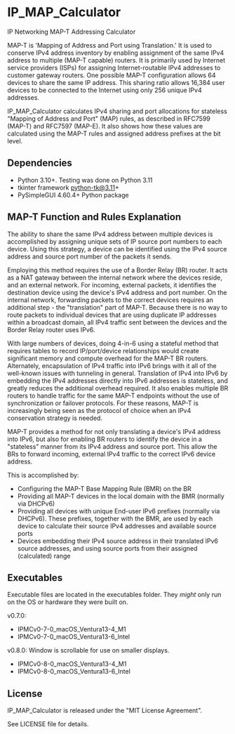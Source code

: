 # IP_MAP_Calculator

IP Networking MAP-T Addressing Calculator

MAP-T is 'Mapping of Address and Port using Translation.' It is used to conserve IPv4 address inventory by enabling assignment of the same IPv4 address to multiple (MAP-T capable) routers. It is primarily used by Internet service providers (ISPs) for assigning Internet-routable IPv4 addresses to customer gateway routers. One possible MAP-T configuration allows 64 devices to share the same IP address. This sharing ratio allows 16,384 user devices to be connected to the Internet using only 256 unique IPv4 addresses.

IP_MAP_Calculator calculates IPv4 sharing and port allocations for stateless "Mapping of Address and Port" (MAP) rules, as described in RFC7599 (MAP-T) and RFC7597 (MAP-E). It also shows how these values are calculated using the MAP-T rules and assigned address prefixes at the bit level.

## Dependencies

* Python 3.10+. Testing was done on Python 3.11
* tkinter framework python-tk@3.11+
* PySimpleGUI 4.60.4+ Python package

## MAP-T Function and Rules Explanation

The ability to share the same IPv4 address between multiple devices is accomplished by assigning unique sets of IP source port numbers to each device. Using this strategy, a device can be identified using the IPv4 source address and source port number of the packets it sends.

Employing this method requires the use of a Border Relay (BR) router. It acts as a NAT gateway between the internal network where the devices reside, and an external network. For incoming, external packets, it identifies the destination device using the device's IPv4 address and port number. On the internal network, forwarding packets to the correct devices requires an additional step - the "translation" part of MAP-T. Because there is no way to route packets to individual devices that are using duplicate IP addresses within a broadcast domain, all IPv4 traffic sent between the devices and the Border Relay router uses IPv6.

With large numbers of devices, doing 4-in-6 using a stateful method that requires tables to record IP/port/device relationships would create significant memory and compute overhead for the MAP-T BR routers. Alternately, encapsulation of IPv4 traffic into IPv6 brings with it all of the well-known issues with tunneling in general. Translation of IPv4 into IPv6 by embedding the IPv4 addresses directly into IPv6 addresses is stateless, and greatly reduces the additional overhead required. It also enables multiple BR routers to handle traffic for the same MAP-T endpoints without the use of synchronization or failover protocols. For these reasons, MAP-T is increasingly being seen as the protocol of choice when an IPv4 conservation strategy is needed.

MAP-T provides a method for not only translating a device's IPv4 address into IPv6, but also for enabling BR routers to identify the device in a "stateless" manner from its IPv4 address and source port. This allow the BRs to forward incoming, external IPv4 traffic to the correct IPv6 device address.

This is accomplished by:
* Configuring the MAP-T Base Mapping Rule (BMR) on the BR
* Providing all MAP-T devices in the local domain with the BMR (normally via DHCPv6)
* Providing all devices with unique End-user IPv6 prefixes (normally via DHCPv6). These prefixes, together with the BMR, are used by each device to calculate their source IPv4 addresses and available source ports
* Devices embedding their IPv4 source address in their translated IPv6 source addresses, and using source ports from their assigned (calculated) range

## Executables

Executable files are located in the executables folder.
They _might_ only run on the OS or hardware they were built on.

v0.7.0:
* IPMCv0-7-0_macOS_Ventura13-4_M1
* IPMCv0-7-0_macOS_Ventura13-6_Intel

v0.8.0:
Window is scrollable for use on smaller displays.
* IPMCv0-8-0_macOS_Ventura13-4_M1
* IPMCv0-8-0_macOS_Ventura13-6_Intel

## License

IP_MAP_Calculator is released under the "MIT License Agreement".

See LICENSE file for details.
